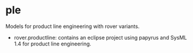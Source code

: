 ple
======
Models for product line engineering with rover variants.

* rover.productline: contains an eclipse project using papyrus and 
SysML 1.4 for product line engineering.

